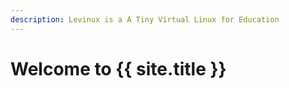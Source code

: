 ```yaml
---
description: Levinux is a A Tiny Virtual Linux for Education
---
```

# Welcome to {{ site.title }}

